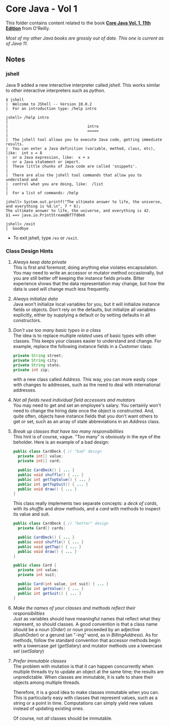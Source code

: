 # Core Java - Vol 1

This folder contains content related to the book [**Core Java Vol. 1, 11th Edition**](https://www.oreilly.com/library/view/core-java-volume/9780135167199/) from O'Reilly.

_Most of my other Java books are grossly out of date. This one is current as of Java 11._

## Notes

### jshell

Java 9 added a new interactive interpreter called _jshell_. This works similar to other interactive interpreters such as _python_.

```
$ jshell
|  Welcome to JShell -- Version 10.0.2
|  For an introduction type: /help intro

jshell> /help intro
|
|                                   intro
|                                   =====
|
|  The jshell tool allows you to execute Java code, getting immediate results.
|  You can enter a Java definition (variable, method, class, etc), like:  int x = 8
|  or a Java expression, like:  x + x
|  or a Java statement or import.
|  These little chunks of Java code are called 'snippets'.
|
|  There are also the jshell tool commands that allow you to understand and
|  control what you are doing, like:  /list
|
|  For a list of commands: /help

jshell> System.out.printf("The ultimate answer to life, the universe, and everything is %d.\n", 7 * 6);
The ultimate answer to life, the universe, and everything is 42.
$1 ==> java.io.PrintStream@6f7fd0e6

jshell> /exit
|  Goodbye
```

- To exit jshell, type ```/ex``` or ```/exit```.

### Class Design Hints

1. _Always keep data private_  
  This is first and foremost; doing anything else violates encapsulation. You may need to  write an accessor or mutator method occasionally, but you are still better off keeping the instance fields private. Bitter experience shows that the data representation may change, but how the data is used will change much less frequently.

2. _Always initialize data_  
  Java won't initialize local variables for you, but it will initialize instance fields or objects. Don't rely on the defaults, but initialize all variables explicitly, either by supplying a default or by setting defaults in all constructors.

3. _Don't use too many basic types in a class_  
  The idea is to replace multiple _related_ uses of basic types with other classes. This keeps your classes easier to understand and change. For example, replace the following instance fields in a _Customer_ class:  
    ```Java
    private String street;
    private String city;
    private String state;
    private int zip;
    ```  
    with a new class called _Address_. This way, you can more easily cope with changes to addresses, such as the need to deal with international addresses.

4. _Not all fields need individual field accessors and mutators_  
  You may need to get and set an employee's salary. You certainly won't need to change the hiring date once the object is constructed. And, quite often, objects have instance fields that you don't want others to get or set, such as an array of state abbreviations in an _Address_ class.

5. _Break up classes that have too many responsibilities_  
  This hint is of course, vague. "Too many" is obviously in the eye of the beholder. Here is an example of a bad design:  
    ```Java
    public class CardDeck { // "bad" design
      private int[] value;
      private int[] card;

      public CardDeck() { ... }
      public void shuffle() { ... }
      public int getTopValue() { ... }
      public int getTopSuit() { ... }
      public void draw() { ... }
    }
    ```  
    This class really implements two separate concepts: a _deck of cards_, with its _shuffle_ and _draw_ methods, and a _card_ with methods to inspect its value and suit.  
    ```Java
    public class CardDeck { // "better" design
      private Card[] cards;

      public CardDeck() { ... }
      public void shuffle() { ... }
      public void getTop() { ... }
      public void draw() { ... }
    }

    public class Card {
      private int value;
      private int suit;

      public Card(int value, int suit) { ... }
      public int getValue() { ... }
      public int getSuit() { ... }
    }
    ```

6. _Make the names of your classes and methods reflect their responsibilities_  
  Just as variables should have meaningful names that reflect what they represent, so should classes. A good convention is that a class name should be a noun (_Order_) or noun proceeded by an adjective (_RushOrder_) or a gerund (an "-ing" word, as in _BillingAddress_). As for methods, follow the standard convention that accessor methods begin with a lowercase _get_ (_getSalary_) and mutator methods use a lowercase _set_ (_setSalary_)

7. _Prefer immutable classes_  
  The problem with mutation is that it can happen concurrently when multiple threads try to update an object at the same time; the results are unpredictable. When classes are immutable, it is safe to share their objects among multiple threads.  

    Therefore, it is a good idea to make classes immutable when you can. This is particularly easy with classes that represent values, such as a string or a point in time. Computations can simply yield new values instead of updating existing ones.  
    
    Of course, not _all_ classes should be immutable.


